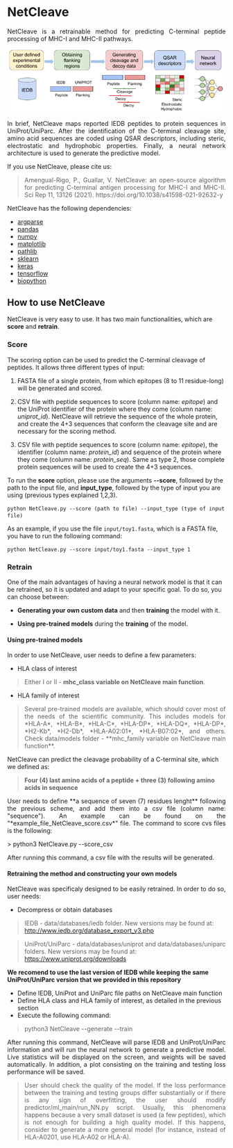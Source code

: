 # NetCleave

<p align="justify">
NetCleave is a retrainable method for predicting C-terminal peptide processing of MHC-I and MHC-II pathways.
</p>

<p align="center">
<img src="images/draw_scheme_method.png" width="600">
</p>

<p align="justify">
In brief, NetCleave maps reported IEDB peptides to protein sequences in UniProt/UniParc. After the identification of the C-terminal cleavage site, amino acid sequences are coded using QSAR descriptors, including steric, electrostatic and hydrophobic properties. Finally, a neural network architecture is used to generate the predictive model.
</p>

If you use NetCleave, please cite us:

> <p align="justify"> Amengual-Rigo, P., Guallar, V. NetCleave: an open-source algorithm for predicting C-terminal antigen processing for MHC-I and MHC-II. Sci Rep 11, 13126 (2021). https://doi.org/10.1038/s41598-021-92632-y
</p>

NetCleave has the following dependencies:

- [argparse](https://docs.python.org/3/library/argparse.html)
- [pandas](https://pandas.pydata.org/)
- [numpy](https://numpy.org/)
- [matplotlib](https://matplotlib.org/)
- [pathlib](https://docs.python.org/3/library/pathlib.html)
- [sklearn](https://scikit-learn.org/stable/)
- [keras](https://keras.io/)
- [tensorflow](https://www.tensorflow.org/)
- [biopython](https://biopython.org/)

## How to use NetCleave

<p align="justify">

NetCleave is very easy to use. It has two main functionalities, which are **score** and **retrain**.

### Score

The scoring option can be used to predict the C-terminal cleavage of peptides. It allows three different types of input:

1. FASTA file of a single protein, from which epitopes (8 to 11 residue-long) will be generated and scored.

2. CSV file with peptide sequences to score (column name: *epitope*) and the UniProt identifier of the protein where they come (column name: *uniprot_id*). NetCleave will retrieve the sequence of the whole protein, and create the 4+3 sequences that conform the cleavage site and are necessary for the scoring method.

3. CSV file with peptide sequences to score (column name: *epitope*), the identifier (column name: *protein_id*) and sequence of the protein where they come (column name: *protein_seq*). Same as type 2, those complete protein sequences will be used to create the 4+3 sequences.

To run the **score** option, please use the arguments **--score**, followed by the path to the input file, and **input_type**, followed by the type of input you are using (previous types explained 1,2,3).

```
python NetCleave.py --score (path to file) --input_type (type of input file)
```

As an example, if you use the file `input/toy1.fasta`, which is a FASTA file, you have to run the following command:

```
python NetCleave.py --score input/toy1.fasta --input_type 1
```

### Retrain

One of the main advantages of having a neural network model is that it can be retrained, so it is updated and adapt to your specific goal. To do so, you can choose between:

- **Generating your own custom data** and then **training** the model with it.

- **Using pre-trained models** during the **training** of the model.

</p>

#### Using pre-trained models

<p align="justify">
In order to use NetCleave, user needs to define a few parameters:

- HLA class of interest
> Either I or II - **mhc_class variable on NetCleave main function**.
- HLA family of interest
> <p align="justify"> Several pre-trained models are available, which should cover most of the needs of the scientific community. This includes models for *HLA-A*, *HLA-B*, *HLA-C*, *HLA-DP*, *HLA-DQ*, *HLA-DP*, *H2-Kb*, *H2-Db*, *HLA-A02:01*, *HLA-B07:02*, and others. Check data/models folder - **mhc_family variable on NetCleave main function**.
</p>

NetCleave can predict the cleavage probability of a C-terminal site, which we defined as:

> **Four (4) last amino acids of a peptide + three (3) following amino acids in sequence**

<p align="justify">
User needs to define **a sequence of seven (7) residues lenght** following the previous scheme, and add them into a csv file (column name: "sequence"). An example can be found on the "*example_file_NetCleave_score.csv*" file. The command to score cvs files is the following:
</p>
> python3 NetCleave.py --score_csv

After running this command, a csv file with the results will be generated.
</p>

#### Retraining the method and constructing your own models

<p align="justify">
NetCleave was specificaly designed to be easily retrained. In order to do so, user needs:

- Decompress or obtain databases
> IEDB - data/databases/iedb folder. New versions may be found at: http://www.iedb.org/database_export_v3.php

> UniProt/UniParc - data/databases/uniprot and data/databases/uniparc folders. New versions may be found at: https://www.uniprot.org/downloads

**We recomend to use the last version of IEDB while keeping the same UniProt/UniParc version that we provided in this repository**

- Define IEDB, UniProt and UniParc file paths on NetCleave main function
- Define HLA class and HLA family of interest, as detailed in the previous section
- Execute the following command:
> python3 NetCleave --generate --train

<p align="justify">
After running this command, NetCleave will parse IEDB and UniProt/UniParc information and will run the neural network to generate a predictive model. Live statistics will be displayed on the screen, and weights will be saved automatically. In addition, a plot consisting on the training and testing loss performance will be saved.
</p>

> <p align="justify"> User should check the quality of the model. If the loss performance between the training and testing groups differ substantially or if there is any sign of overfitting, the user should modify predictor/ml_main/run_NN.py script. Usually, this phenomena happens because a very small dataset is used (a few peptides), which is not enough for building a high quality model. If this happens, consider to generate a more general model (for instance, instead of HLA-A0201, use HLA-A02 or HLA-A).
</p>
</p>
